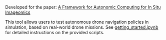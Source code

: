 Developed for the paper: [A Framework for Autonomic Computing for In Situ Imageomics](https://ieeexplore.ieee.org/abstract/document/10336017)

This tool allows users to test autonomous drone navigation policies in simulation,
based on real-world drone missions. 
See [getting_started.ipynb](https://github.com/jennamk14/autonomous_drone_simulator/blob/master/getting_started.ipynb) for detailed instructions on the provided scripts.

